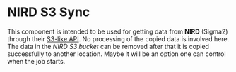 NIRD S3 Sync
============

This component is intended to be used for getting data from **NIRD** (Sigma2)
through their [S3-like
API](https://documentation.sigma2.no/files_storage/nird/s3.html). No processing
of the copied data is involved here. The data in the *NIRD S3 bucket* can be
removed after that it is copied successfully to another location. Maybe it will
be an option one can control when the job starts.
